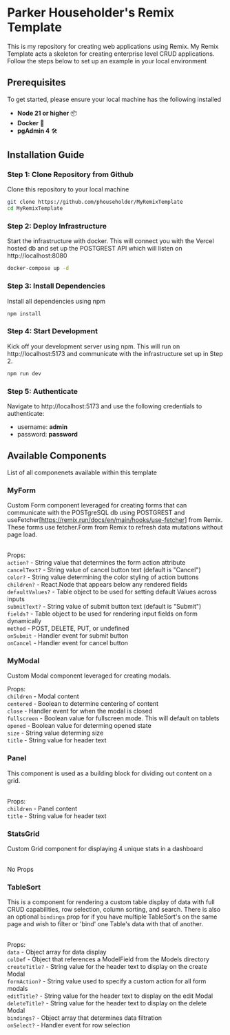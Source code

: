 # Parker Householder's Remix Template

This is my repository for creating web applications using Remix. My Remix Template acts a skeleton for creating enterprise level CRUD applications. Follow the steps below to set up an example in your local environment

## Prerequisites

To get started, please ensure your local machine has the following installed

- **Node 21 or higher** 📦
- **Docker** 🐳
- **pgAdmin 4** 🛠️

## Installation Guide

### Step 1: Clone Repository from Github

Clone this repository to your local machine

```sh
git clone https://github.com/phouseholder/MyRemixTemplate
cd MyRemixTemplate
```

### Step 2: Deploy Infrastructure

Start the infrastructure with docker. This will connect you with the Vercel hosted db and set up the POSTGREST API which will listen on http://localhost:8080

```sh
docker-compose up -d
```

### Step 3: Install Dependencies

Install all dependencies using npm

```sh
npm install
```

### Step 4: Start Development

Kick off your development server using npm. This will run on http://localhost:5173 and communicate with the infrastructure set up in Step 2.

```sh
npm run dev
```

### Step 5: Authenticate

Navigate to http://localhost:5173 and use the following credentials to authenticate:

- username: **admin**
- password: **password**

## Available Components

List of all componenets available within this template

### MyForm

Custom Form component leveraged for creating forms that can communicate with the POSTgreSQL db using POSTGREST and useFetcher[https://remix.run/docs/en/main/hooks/use-fetcher] from Remix. These forms use fetcher.Form from Remix to refresh data mutations without page load.<br/><br/>

Props:<br/>
`action?` - String value that determines the form action attribute<br/>
`cancelText?` - String value of cancel button text (default is "Cancel")<br/>
`color?` - String value determining the color styling of action buttons<br/>
`children?` - React.Node that appears below any rendered fields<br/>
`defaultValues?` - Table object to be used for setting default Values across inputs<br/>
`submitText?` - String value of submit button text (default is "Submit")<br/>
`fields?` - Table object to be used for rendering input fields on form dynamically<br/>
`method` - POST, DELETE, PUT, or undefined<br/>
`onSubmit` - Handler event for submit button<br/>
`onCancel` - Handler event for cancel button<br/>

### MyModal

Custom Modal component leveraged for creating modals.

Props:<br/>
`children` - Modal content<br/>
`centered` - Boolean to determine centering of content<br/>
`close` - Handler event for when the modal is closed<br/>
`fullscreen` - Boolean value for fullscreen mode. This will default on tablets<br/>
`opened` - Boolean value for determing opened state<br/>
`size` - String value determing size<br/>
`title` - String value for header text<br/>

### Panel

This component is used as a building block for dividing out content on a grid.<br/><br/>

Props:<br/>
`children` - Panel content<br/>
`title` - String value for header text<br/>

### StatsGrid

Custom Grid component for displaying 4 unique stats in a dashboard<br/><br/>

No Props

### TableSort

This is a component for rendering a custom table display of data with full CRUD capabilities, row selection, column sorting, and search. There is also an optional `bindings` prop for if you have multiple TableSort's on the same page and wish to filter or 'bind' one Table's data with that of another.<br/><br/>

Props:<br/>
`data` - Object array for data display<br/>
`colDef` - Object that references a ModelField from the Models directory<br/>
`createTitle?` - String value for the header text to display on the create Modal<br/>
`formAction?` - String value used to specify a custom action for all form modals<br/>
`editTitle?` - String value for the header text to display on the edit Modal<br/>
`deleteTitle?` - String value for the header text to display on the delete Modal<br/>
`bindings?` - Object array that determines data filtration<br/>
`onSelect?` - Handler event for row selection<br/>
